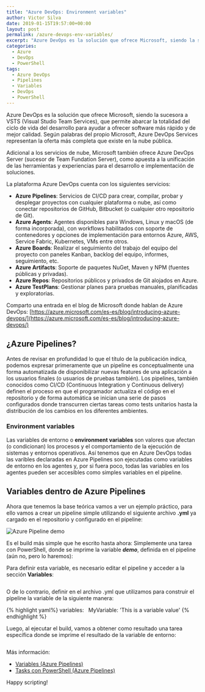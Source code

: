 ```yaml
--- 
title: "Azure DevOps: Environment variables" 
author: Victor Silva
date: 2019-01-15T19:57:00+00:00 
layout: post 
permalink: /azure-devops-env-variables/ 
excerpt: "Azure DevOps es la solución que ofrece Microsoft, siendo la sucesora a VSTS (Visual Studio Team Services), que permite abarcar la totalidad del ciclo de vida del desarrollo para ayudar a ofrecer software más rápido y de mejor calidad. Según palabras del propio Microsoft, Azure DevOps Services representan la oferta más completa que existe en la nube pública." 
categories: 
  - Azure
  - DevOps
  - PowerShell
tags: 
  - Azure DevOps
  - Pipelines
  - Variables
  - DevOps
  - PowerShell
--- 
```


Azure DevOps es la solución que ofrece Microsoft, siendo la sucesora a VSTS (Visual Studio Team Services), que permite abarcar la totalidad del ciclo de vida del desarrollo para ayudar a ofrecer software más rápido y de mejor calidad. Según palabras del propio Microsoft, Azure DevOps Services representan la oferta más completa que existe en la nube pública.

Adicional a los servicios de nube, Microsoft también ofrece Azure DevOps Server (sucesor de Team Fundation Server), como apuesta a la unificación de las herramientas y experiencias para el desarrollo e implementación de soluciones.

La plataforma Azure DevOps cuenta con los siguientes servicios:

 - **Azure Pipelines**: Servicios de CI/CD para crear, compilar, probar y desplegar proyectos con cualquier plataforma o nube, así como conectar repositorios de GitHub, Bitbucket (o cualquier otro repositorio de Git).
 - **Azure Agents**: Agentes disponibles para Windows, Linux y macOS (de forma incorporada), con workflows habilitados con soporte de contenedores y opciones de implementación para entornos Azure, AWS, Service Fabric, Kubernetes, VMs entre otros.
 - **Azure Boards**: Realizar el seguimiento del trabajo del equipo del proyecto con paneles Kanban, backlog del equipo, informes, seguimiento, etc.
 - **Azure Artifacts**: Soporte de paquetes NuGet, Maven y NPM (fuentes públicas y privadas).
 - **Azure Repos**: Repositorios públicos y privados de Git alojados en Azure.
 - **Azure TestPlans**: Gestionar planes para pruebas manuales, planificadas y exploratorias.

Comparto una entrada en el blog de Microsoft donde hablan de Azure DevOps:
[https://azure.microsoft.com/es-es/blog/introducing-azure-devops/](https://azure.microsoft.com/es-es/blog/introducing-azure-devops/)

## ¿Azure Pipelines?
Antes de revisar en profundidad lo que el título de la publicación indica, podemos expresar primeramente que un pipeline es conceptualmente una forma automatizada de disponibilizar nuevas features de una aplicación a los usuarios finales (o usuarios de pruebas también). Los pipelines, también conocidos como CI/CD (Continuous Integration y Continuous delivery) definen el proceso en que el programador actualiza el código en el repositorio y de forma automática se inician una serie de pasos configurados donde transcurren ciertas tareas como tests unitarios hasta la distribución de los cambios en los diferentes ambientes.

### Environment variables

Las variables de entorno o **environment variables** son valores que afectan (o condicionan) los procesos y el comportamiento de la ejecución de sistemas y entornos operativos. Así tenemos que en Azure DevOps todas las varibles declaradas en Azure Pipelines son ejecutadas como variables de entorno en los agentes y, por si fuera poco, todas las variables en los agentes pueden ser accesibles como simples variables en el pipeline.

## Variables dentro de Azure Pipelines

Ahora que tenemos la base teórica vamos a ver un ejemplo práctico, para ello vamos a crear un pipeline simple utilizando el siguiente archivo **.yml** ya cargado en el repositorio y configurado en el pipeline:

<img src="https://kppp8w.ch.files.1drv.com/y4mLjYDYWVW-uA1FS6tQQvLPSjClQkARYgIju89-FEv9ZJoMN56AjEGz_Ddrb-4FBjIdNZoUPY0FGzkVH-0T-ZnN7iWZuSV3SW8pHZI_N6_Xy3amevCSt37EW2LkqqVup1Iqdc9rM8fZmOSXKsAsWawNQOpjNODCFLLLpPwvIoe2PWcr2BPG2EqD7s9Akm3YMtesX3byAcHEkcqCCWsvd40eA?width=827&height=241&cropmode=none" alt="Azure Pipeline demo" class="alignnone" />

Es el build más simple que he escrito hasta ahora: Simplemente una tarea con PowerShell, donde se imprime la variable ***demo***, definida en el pipeline (aún no, pero lo haremos):

Para definir esta variable, es necesario editar el pipeline y acceder a la sección **Variables**:

<img src="https://w2erlg.ch.files.1drv.com/y4mTI0xKkrR88IN-kZJSrhroSBJaS5ZnwDdYJs1TtLndty90uexrza3tg45uYPY_xaVu8yvVkVWl0sLbgI9VThlywfDDV7x3syXjd_oWu4MWLVfl7AprL9IQ0ux2hye-92VaHKQEGqLVNQPTYI1dhN_oMkba5zEuYaD-i1zgQldSlKvQR-r3SyCTVG240s4N3dp9acKgZ5lyVA7bMIJ7xq4qA?width=1493&height=341&cropmode=none" alt="" class="alignnone" />

O de lo contrario, definir en el archivo .yml que utilizamos para construir el pipeline la variable de la siguiente manera:

{% highlight yaml%}
variables:
  MyVariable: 'This is a variable value'
{% endhighlight %}

Luego, al ejecutar el build, vamos a obtener como resultado una tarea específica donde se imprime el resultado de la variable de entorno:

<img src="https://8gmbrg.ch.files.1drv.com/y4mOaR7TnKM7_7Kpx7xhgazNgJhCWYOaPQFh4VWPCYUsMpIhvjPkpGUJmU7Cq2e46IwsSdNYHkpM5qufI-G_tE2zAvZ9oiGN_9TUksc0FBFCAZ7VkZH5HY_Y7zSa-GR57KUanBSqNKxUBMLtP4C2-dzXQXYQY6o9lGmqJUTCvVguk9aqAWgRd7JDbVLjKASnqkzxVUn4hCmzMGt2AJe6z1Rnw?width=1511&height=441&cropmode=none" alt="" class="alignnone" />

Más información:
 - [Variables (Azure Pipelines)](https://docs.microsoft.com/en-us/azure/devops/pipelines/process/variables)
 - [Tasks con PowerShell (Azure Pipelines) ](https://docs.microsoft.com/en-us/azure/devops/pipelines/tasks/utility/powershell?view=azure-devops#examples)

Happy scripting!